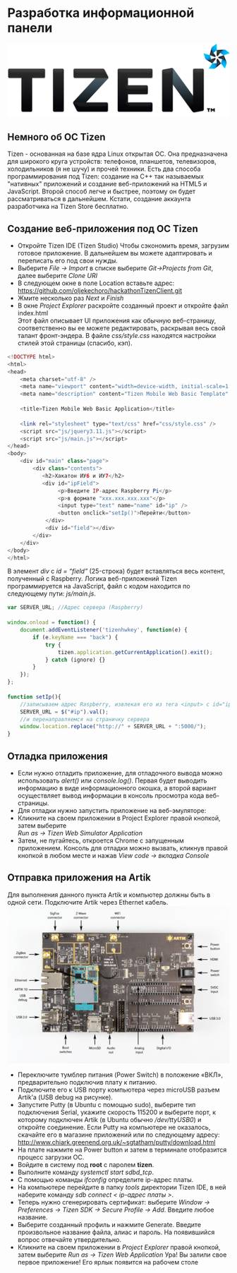 # Разработка информационной панели


![Tizen Logo](src/Tizen-Lockup-On-Light-RGB.png)

## Немного об ОС Tizen

Tizen - основанная на базе ядра Linux открытая ОС. Она предназначена для широкого круга устройств: телефонов, планшетов, телевизоров, холодильников (я не шучу) и прочей техники. Есть два способа программирования под Tizen: создание на С++ так называемых "нативных" приложений и создание веб-приложений на HTML5 и JavaScript. Второй способ легче и быстрее, поэтому он будет рассматриваться в дальнейшем.
Кстати, создание аккаунта разработчика на Tizen Store бесплатно.

## Создание веб-приложения под ОС Tizen

* Откройте Tizen IDE (Tizen Studio)
Чтобы сэкономить время, загрузим готовое приложение. В дальнейшем вы можете адаптировать и переписать его под свои нужды.
* Выберите *File -> Import* в списке выберите *Git->Projects from Git*, далее выберите *Clone URI*
* В следующем окне в поле Location вставьте адрес:
https://github.com/oljekechoro/hackathonTizenClient.git
* Жмите несколько раз *Next* и *Finish*
* В окне *Project Explorer* раскройте созданный проект и откройте файл index.html	
Этот файл описывает UI приложения как обычную веб-страницу, соответственно вы ее можете редактировать, раскрывая весь свой талант фронт-эндера. В файле *css/style.css* находятся настройки стилей этой страницы (спасибо, кэп).

```php
<!DOCTYPE html>
<html>
<head>
    <meta charset="utf-8" />
    <meta name="viewport" content="width=device-width, initial-scale=1.0, maximum-scale=1.0">
    <meta name="description" content="Tizen Mobile Web Basic Template" />

    <title>Tizen Mobile Web Basic Application</title>

    <link rel="stylesheet" type="text/css" href="css/style.css" />
    <script src="js/jquery3.11.js"></script>
    <script src="js/main.js"></script>
</head>
<body>
    <div id="main" class="page">
        <div class="contents">
           <h2>Хакатон ИУ6 и ИУ7</h2>
           <div id="ipField">
           		<p>Введите IP-адрес Raspberry Pi</p>
           		<p>в формате "ххх.ххх.ххх.ххх"</p>
           		<input type="text" name="name" id="ip" />
           		<button onclick="setIp()">Перейти</button>
           	</div>
            <div id="field"></div>
        </div>
    </div>
</body>
</html>
```

В элемент *div* c *id = “field”* (25-строка) будет вставляться весь контент, полученный с Raspberry.
Логика веб-приложений Tizen программируется на JavaScript, файл с кодом находится по следующему пути:  *js/main.js*.

```javascript
var SERVER_URL; //Адрес сервера (Raspberry)

window.onload = function() {
    document.addEventListener('tizenhwkey', function(e) {
        if (e.keyName === "back") {
            try {
                tizen.application.getCurrentApplication().exit();
            } catch (ignore) {}
        }
    });
};

function setIp(){
	//записываем адрес Raspberry, извлекая его из тега <input> с id="ip"
	SERVER_URL = $("#ip").val(); 
	//и перенаправляемся на страничку сервера
	window.location.replace("http://" + SERVER_URL + ":5000/");
}

```

## Отладка приложения

* Если нужно отладить приложение, для отладочного вывода можно использовать *alert()* или *console.log()*. Первая будет выводить информацию в виде информационного окошка, а второй вариант осуществляет вывод информации в консоль просмотра кода веб-страницы.
* Для отладки нужно запустить приложение на веб-эмуляторе:
* Кликните на своем приложении в Project Explorer правой кнопкой, затем выберите   
*Run as -> Tizen Web Simulator Application*
* Затем, не пугайтесь, откроется Chrome с запущенным приложением. Консоль для отладки можно вызвать, кликнув правой кнопкой в любом месте и нажав *View code -> вкладка Console*

## Отправка приложения на Artik

Для выполнения данного пункта Artik и компьютер должны быть в одной сети. Подключите Artik через Ethernet кабель.
![GitHub Logo](src/ARTIK-10-dev.png)
* Переключите тумблер питания (Power Switch) в положение «ВКЛ», предварительно подключив плату к питанию. 
* Подключите его к USB порту компьютера через microUSB разъем Artik’а (USB debug на рисунке). 
* Запустите Putty (в Ubuntu с помощью sudo), выберите тип подключения Serial, укажите скорость 115200 и выберите порт, к которому подключен Artik (в Ubuntu обычно */dev/ttyUSB0*) и откройте соединение. 
Если Putty на компьютере не оказалось, скачайте его в магазине приложений или по следующему адресу:
http://www.chiark.greenend.org.uk/~sgtatham/putty/download.html
* На плате нажмите на Power button и затем в терминале отобразится процесс загрузки ОС. 
* Войдите в систему под **root** c паролем **tizen**.
* Выполните команду *systemctl start sdbd_tcp*.
* С помощью команды *ifconfig* определите ip-адрес платы.
* На компьютере перейдите в папку *tools* директории Tizen IDE, в ней наберите команду *sdb connect < ip-адрес платы >*.
* Теперь нужно сгенерировать сертификат: выберите *Window -> Preferences -> Tizen SDK -> Secure Profile -> Add*. Введите любое название.
* Выберите созданный профиль и нажмите Generate. Введите произвольное название файла, алиас и пароль. На появившийся вопрос отвечайте утвердительно.
* Кликните на своем приложении в *Project Explorer* правой кнопкой, затем выберите
*Run as -> Tizen Web Application*
	Ура! Вы залили свое первое приложение! Его ярлык появится на рабочем столе

